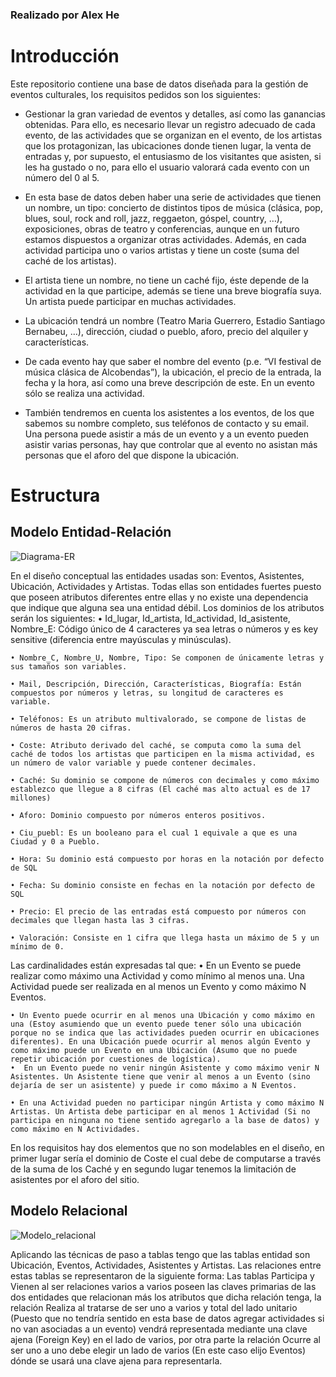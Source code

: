 ### Realizado por Alex He

# Introducción

Este repositorio contiene una base de datos diseñada para la gestión de eventos culturales, los requisitos pedidos son los siguientes: 

* Gestionar la gran variedad de eventos y detalles, así como las ganancias obtenidas. Para ello, es necesario llevar un registro adecuado de cada evento, de las actividades que se organizan en el evento, de los artistas que los protagonizan, las ubicaciones donde tienen lugar, la venta de entradas y, por supuesto, el entusiasmo de los visitantes que asisten, si les ha gustado o no, para ello el usuario valorará cada evento con un número del 0 al 5.

* En esta base de datos deben haber una serie de actividades que tienen un nombre, un tipo: concierto de distintos tipos de música (clásica, pop, blues, soul, rock and roll, jazz, reggaeton, góspel, country, …), exposiciones, obras de teatro y conferencias, aunque en un futuro estamos dispuestos a organizar otras actividades. Además, en cada actividad participa uno o varios artistas y tiene un coste (suma del caché de los artistas).

* El artista tiene un nombre, no tiene un caché fijo, éste depende de la actividad en la que participe, además se tiene una breve biografía suya. Un artista puede participar en muchas actividades.

* La ubicación tendrá un nombre (Teatro Maria Guerrero, Estadio Santiago Bernabeu, …), dirección, ciudad o pueblo, aforo, precio del alquiler y características.

* De cada evento hay que saber el nombre del evento (p.e. “VI festival de música clásica de Alcobendas”), la ubicación, el precio de la entrada, la fecha y la hora, así como una breve descripción de este. En un evento sólo se realiza una actividad.

* También tendremos en cuenta los asistentes a los eventos, de los que sabemos su nombre completo, sus teléfonos de contacto y su email. Una persona puede asistir a más de un evento y a un evento pueden asistir varias personas, hay que controlar que al evento no asistan más personas que el aforo del que dispone la ubicación.

# Estructura

## Modelo Entidad-Relación
![Diagrama-ER](https://github.com/user-attachments/assets/1a8d4022-3086-4a5d-b0f2-c52ef5e02e0f)

En el diseño conceptual las entidades usadas son: Eventos, Asistentes, Ubicación, Actividades y Artistas. Todas ellas son entidades fuertes puesto que poseen atributos diferentes entre ellas y no existe una dependencia que indique que alguna sea una entidad débil. 
Los dominios de los atributos serán los siguientes:
    • Id_lugar, Id_artista, Id_actividad, Id_asistente, Nombre_E: Código único de 4 caracteres ya sea letras o números y es key sensitive (diferencia entre mayúsculas y minúsculas).
    
    • Nombre_C, Nombre_U, Nombre, Tipo: Se componen de únicamente letras y sus tamaños son variables.
    
    • Mail, Descripción, Dirección, Características, Biografía: Están compuestos por números y letras, su longitud de caracteres es variable.
    
    • Teléfonos: Es un atributo multivalorado, se compone de listas de números de hasta 20 cifras.
    
    • Coste: Atributo derivado del caché, se computa como la suma del caché de todos los artistas que participen en la misma actividad, es un número de valor variable y puede contener decimales.
    
    • Caché: Su dominio se compone de números con decimales y como máximo establezco que llegue a 8 cifras (El caché mas alto actual es de 17 millones)
    
    • Aforo: Dominio compuesto por números enteros positivos.
    
    • Ciu_puebl: Es un booleano para el cual 1 equivale a que es una Ciudad y 0 a Pueblo.
    
    • Hora: Su dominio está compuesto por horas en la notación por defecto de SQL
    
    • Fecha: Su dominio consiste en fechas en la notación por defecto de SQL
    
    • Precio: El precio de las entradas está compuesto por números con decimales que llegan hasta las 3 cifras.
    
    • Valoración: Consiste en 1 cifra que llega hasta un máximo de 5 y un mínimo de 0.
    
Las cardinalidades están expresadas tal que:
    • En un Evento se puede realizar como máximo una Actividad y como mínimo al menos una. Una Actividad puede ser realizada en al menos un Evento y como máximo N Eventos.
    
    • Un Evento puede ocurrir en al menos una Ubicación y como máximo en una (Estoy asumiendo que un evento puede tener sólo una ubicación porque no se indica que las actividades pueden ocurrir en ubicaciones diferentes). En una Ubicación puede ocurrir al menos algún Evento y como máximo puede un Evento en una Ubicación (Asumo que no puede repetir ubicación por cuestiones de logística).
    •  En un Evento puede no venir ningún Asistente y como máximo venir N Asistentes. Un Asistente tiene que venir al menos a un Evento (sino dejaría de ser un asistente) y puede ir como máximo a N Eventos.

    • En una Actividad pueden no participar ningún Artista y como máximo N Artistas. Un Artista debe participar en al menos 1 Actividad (Si no participa en ninguna no tiene sentido agregarlo a la base de datos) y como máximo en N Actividades.
       
En los requisitos hay dos elementos que no son modelables en el diseño, en primer lugar sería el dominio de Coste el cual debe de computarse a través de la suma de los Caché y en segundo lugar tenemos la limitación de asistentes por el aforo del sitio.

## Modelo Relacional
![Modelo_relacional](https://github.com/user-attachments/assets/45d7e66a-1351-4856-9184-cbb8b454974c)

Aplicando las técnicas de paso a tablas tengo que las tablas entidad son Ubicación, Eventos, Actividades, Asistentes y Artistas. Las relaciones entre estas tablas se representaron de la siguiente forma: Las tablas Participa y Vienen al ser relaciones varios a varios poseen las claves primarias de las dos entidades que relacionan más los atributos que dicha relación tenga, la relación Realiza al tratarse de ser uno a varios y total del lado unitario (Puesto que no tendría sentido en esta base de datos agregar actividades si no van asociadas a un evento) vendrá representada mediante una clave ajena (Foreign Key) en el lado de varios, por otra parte la relación Ocurre al ser uno a uno debe elegir un lado de varios (En este caso elijo Eventos) dónde se usará una clave ajena para representarla.
